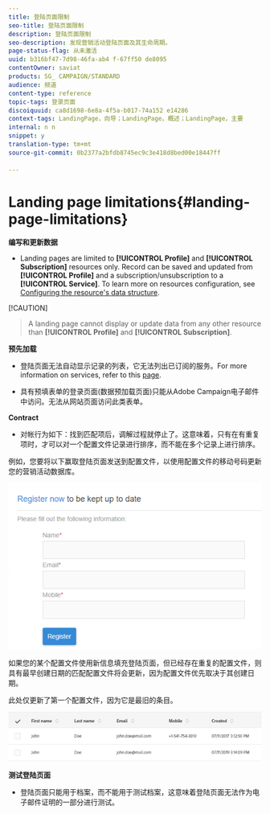 ```yaml
---
title: 登陆页面限制
seo-title: 登陆页面限制
description: 登陆页面限制
seo-description: 发现营销活动登陆页面及其生命周期。
page-status-flag: 从未激活
uuid: b316bf47-7d98-46fa-ab4 f-67ff50 de8095
contentOwner: saviat
products: SG_ CAMPAIGN/STANDARD
audience: 频道
content-type: reference
topic-tags: 登录页面
discoiquuid: ca8d1698-6e8a-4f5a-b017-74a152 e14286
context-tags: LandingPage，向导；LandingPage，概述；LandingPage，主要
internal: n n
snippet: y
translation-type: tm+mt
source-git-commit: 0b2377a2bfdb8745ec9c3e418d8bed00e18447ff

---
```



# Landing page limitations{#landing-page-limitations}

**编写和更新数据**

* Landing pages are limited to **[!UICONTROL Profile]** and **[!UICONTROL Subscription]** resources only. Record can be saved and updated from **[!UICONTROL Profile]** and a subscription/unsubscription to a **[!UICONTROL Service]**.
To learn more on resources configuration, see [Configuring the resource's data structure](../../developing/using/configuring-the-resource-s-data-structure.md).

[!CAUTION]
> A landing page cannot display or update data from any other resource than **[!UICONTROL Profile]** and **[!UICONTROL Subscription]**.

**预先加载**

* 登陆页面无法自动显示记录的列表，它无法列出已订阅的服务。For more information on services, refer to this [page](../../audiences/using/creating-a-service.md).

* 具有预填表单的登录页面(数据预加载页面)只能从Adobe Campaign电子邮件中访问。无法从网站页面访问此类表单。

**Contract**

* 对帐行为如下：找到匹配项后，调解过程就停止了。这意味着，只有在有重复项时，才可以对一个配置文件记录进行排序，而不能在多个记录上进行排序。

例如，您要将以下赢取登陆页面发送到配置文件，以使用配置文件的移动号码更新您的营销活动数据库。

![](assets/landing_page_limitation_1.png)

如果您的某个配置文件使用新信息填充登陆页面，但已经存在重复的配置文件，则具有最早创建日期的匹配配置文件将会更新，因为配置文件优先取决于其创建日期。

此处仅更新了第一个配置文件，因为它是最旧的条目。

![](assets/landing_page_limitation_2.png)

**测试登陆页面**

* 登陆页面只能用于档案，而不能用于测试档案，这意味着登陆页面无法作为电子邮件证明的一部分进行测试。
